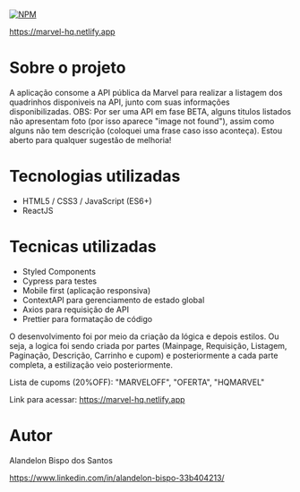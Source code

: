 #  
[![NPM](https://img.shields.io/npm/l/react)](https://github.com/AlanBispo/desafio-marvel/blob/main/LICENSE) 

https://marvel-hq.netlify.app

# Sobre o projeto

A aplicação consome a API pública da Marvel para realizar a listagem dos quadrinhos disponiveis na API, junto com suas informações disponibilizadas.
OBS: Por ser uma API em fase BETA, alguns titulos listados não apresentam foto (por isso aparece "image not found"), assim como alguns não tem descrição (coloquei uma frase caso isso aconteça). 
Estou aberto para qualquer sugestão de melhoria!

# Tecnologias utilizadas
- HTML5 / CSS3 / JavaScript (ES6+)
- ReactJS

# Tecnicas utilizadas
- Styled Components
- Cypress para testes
- Mobile first (aplicação responsiva)
- ContextAPI para gerenciamento de estado global
- Axios para requisição de API
- Prettier para formatação de código

O desenvolvimento foi por meio da criação da lógica e depois estilos. Ou seja, a logica foi sendo criada por partes (Mainpage, Requisição, Listagem, Paginação, Descrição, Carrinho e cupom) e posteriormente a cada parte completa, a estilização veio posteriormente.

Lista de cupoms (20%OFF):
    "MARVELOFF",
    "OFERTA",
    "HQMARVEL"
 
 Link para acessar: https://marvel-hq.netlify.app

# Autor

Alandelon Bispo dos Santos

https://www.linkedin.com/in/alandelon-bispo-33b404213/
